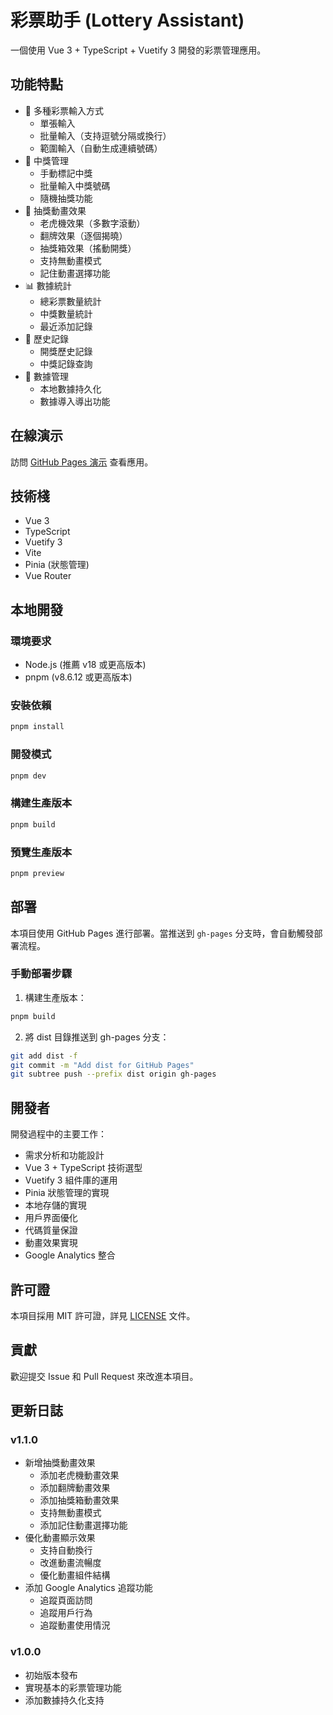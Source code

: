 # 彩票助手 (Lottery Assistant)

一個使用 Vue 3 + TypeScript + Vuetify 3 開發的彩票管理應用。

## 功能特點

- 🎫 多種彩票輸入方式
  - 單張輸入
  - 批量輸入（支持逗號分隔或換行）
  - 範圍輸入（自動生成連續號碼）
- 🎯 中獎管理
  - 手動標記中獎
  - 批量輸入中獎號碼
  - 隨機抽獎功能
- 🎪 抽獎動畫效果
  - 老虎機效果（多數字滾動）
  - 翻牌效果（逐個揭曉）
  - 抽獎箱效果（搖動開獎）
  - 支持無動畫模式
  - 記住動畫選擇功能
- 📊 數據統計
  - 總彩票數量統計
  - 中獎數量統計
  - 最近添加記錄
- 📝 歷史記錄
  - 開獎歷史記錄
  - 中獎記錄查詢
- 💾 數據管理
  - 本地數據持久化
  - 數據導入導出功能

## 在線演示

訪問 [GitHub Pages 演示](https://abab5601.github.io/choujiangzhushou/) 查看應用。

## 技術棧

- Vue 3
- TypeScript
- Vuetify 3
- Vite
- Pinia (狀態管理)
- Vue Router

## 本地開發

### 環境要求

- Node.js (推薦 v18 或更高版本)
- pnpm (v8.6.12 或更高版本)

### 安裝依賴

```bash
pnpm install
```

### 開發模式

```bash
pnpm dev
```

### 構建生產版本

```bash
pnpm build
```

### 預覽生產版本

```bash
pnpm preview
```

## 部署

本項目使用 GitHub Pages 進行部署。當推送到 `gh-pages` 分支時，會自動觸發部署流程。

### 手動部署步驟

1. 構建生產版本：
```bash
pnpm build
```

2. 將 dist 目錄推送到 gh-pages 分支：
```bash
git add dist -f
git commit -m "Add dist for GitHub Pages"
git subtree push --prefix dist origin gh-pages
```

## 開發者

開發過程中的主要工作：
- 需求分析和功能設計
- Vue 3 + TypeScript 技術選型
- Vuetify 3 組件庫的運用
- Pinia 狀態管理的實現
- 本地存儲的實現
- 用戶界面優化
- 代碼質量保證
- 動畫效果實現
- Google Analytics 整合

## 許可證

本項目採用 MIT 許可證，詳見 [LICENSE](LICENSE) 文件。

## 貢獻

歡迎提交 Issue 和 Pull Request 來改進本項目。

## 更新日誌

### v1.1.0
- 新增抽獎動畫效果
  - 添加老虎機動畫效果
  - 添加翻牌動畫效果
  - 添加抽獎箱動畫效果
  - 支持無動畫模式
  - 添加記住動畫選擇功能
- 優化動畫顯示效果
  - 支持自動換行
  - 改進動畫流暢度
  - 優化動畫組件結構
- 添加 Google Analytics 追蹤功能
  - 追蹤頁面訪問
  - 追蹤用戶行為
  - 追蹤動畫使用情況

### v1.0.0
- 初始版本發布
- 實現基本的彩票管理功能
- 添加數據持久化支持 